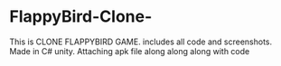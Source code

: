 # FlappyBird-Clone-
This is CLONE FLAPPYBIRD GAME. includes all code and screenshots. Made in C# unity. Attaching apk file along along along with code
